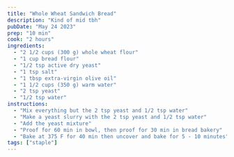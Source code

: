 ```yaml
---
title: "Whole Wheat Sandwich Bread"
description: "Kind of mid tbh"
pubDate: "May 24 2023"
prep: "10 min"
cook: "2 hours"
ingredients:
  - "2 1/2 cups (300 g) whole wheat flour"
  - "1 cup bread flour"
  - "1/2 tsp active dry yeast"
  - "1 tsp salt"
  - "1 tbsp extra-virgin olive oil"
  - "1 1/2 cups (350 g) warm water"
  - "2 tsp yeast"
  - "1/2 tsp water"
instructions:
  - "Mix everything but the 2 tsp yeast and 1/2 tsp water"
  - "Make a yeast slurry with the 2 tsp yeast and 1/2 tsp water"
  - "Add the yeast mixture"
  - "Proof for 60 min in bowl, then proof for 30 min in bread bakery"
  - "Bake at 375 F for 40 min then uncover and bake for 5 - 10 minutes"
tags: ["staple"]
---
```

